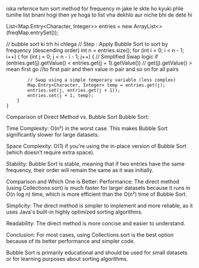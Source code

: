 iska refernce tum sort method for frequency m jake le skte ho kyuki phle 
tumhe list bnani hogi then ye hoga to list vha dekhlo aur niche bhi de dete hi

 List<Map.Entry<Character, Integer>> entries = new ArrayList<>(freqMap.entrySet());


// bubble sort ki trh hi chlega
// Step : Apply Bubble Sort to sort by frequency (descending order)
int n = entries.size();
for (int i = 0; i < n - 1; i++) {
    for (int j = 0; j < n - i - 1; j++) {
        // Simplified Swap logic
        if (entries.get(j).getValue() < entries.get(j + 1).getValue()) // get(j).getValue() > mean first go 
                    //to first pair and then value in pair and so on for all pairs

            // Swap using a simple temporary variable (less complex)
            Map.Entry<Character, Integer> temp = entries.get(j);
            entries.set(j, entries.get(j + 1));
            entries.set(j + 1, temp);
        }
    }



Comparison of Direct Method vs. Bubble Sort
Bubble Sort:

Time Complexity: O(n²) in the worst case. This makes Bubble Sort significantly slower for large datasets.

Space Complexity: O(1) if you’re using the in-place version of Bubble Sort (which doesn’t require extra space).

Stability: Bubble Sort is stable, meaning that if two entries have the same frequency, 
their order will remain the same as it was initially.

Comparison and Which One is Better:
Performance: The direct method (using Collections.sort) is much faster for larger datasets because 
it runs in O(n log n) time, which is more efficient than the O(n²) time of Bubble Sort.

Simplicity: The direct method is simpler to implement and more reliable, 
as it uses Java's built-in highly optimized sorting algorithms.

Readability: The direct method is more concise and easier to understand.

Conclusion:
For most cases, using Collections.sort is the best option because of its better performance and simpler code.

Bubble Sort is primarily educational and should be used for small datasets or for learning purposes about sorting algorithms.
